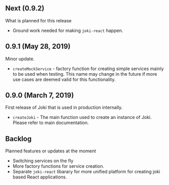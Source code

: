 

## Next (0.9.2) 

What is planned for this release

* Ground work needed for making `joki-react` happen.



## 0.9.1 (May 28, 2019)

Minor update.

* `createMockService` - factory function for creating simple services mainly to be used when testing. This name may change in the future if more use cases are deemed valid for this functionality.


## 0.9.0 (March 7, 2019)

First release of Joki that is used in production internally.

* `createJoki` - The main function used to create an instance of Joki. Please refer to main documentation.


## Backlog

Planned features or updates at the moment

* Switching services on the fly
* More factory functions for service creation.
* Separate `joki-react` libarary for more unified platform for creating joki based React applications.
